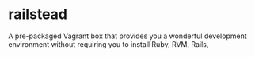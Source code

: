 # railstead
A pre-packaged Vagrant box that provides you a wonderful development environment without requiring you to install Ruby, RVM, Rails,
